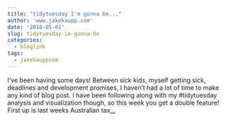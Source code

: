 ```yaml
---
title: "tidytuesday I'm gonna be..."
author: 'www.jakekaupp.com'
date: '2018-05-01'
slug: tidytuesday-im-gonna-be
categories:
  - bloglink
tags:
  - jakekauppcom
---
```


I’ve been having some days! Between sick kids, myself getting sick, deadlines and development promises, I haven’t had a lot of time to make any kind of blog post. I have been following along with my #tidytuesday analysis and visualization though, so this week you get a double feature! First up is last weeks Australian tax[... <i class="fas fa-external-link-alt"></i>](http://www.jakekaupp.com/post/tidytuesday-im-gonna-be/)

